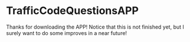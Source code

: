 # TrafficCodeQuestionsAPP
Thanks for downloading the APP! Notice that this  is not finished yet, but I surely want to do some improves in a near future!
